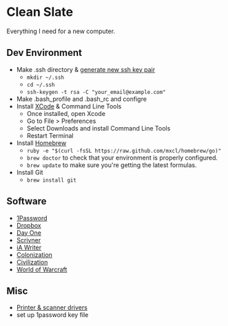 Clean Slate
===========

Everything I need for a new computer.

## Dev Environment
- Make .ssh directory & [generate new ssh key pair](https://help.github.com/articles/generating-ssh-keys)
  * `mkdir ~/.ssh`
  * `cd ~/.ssh`
  * `ssh-keygen -t rsa -C "your_email@example.com"`
- Make .bash_profile and .bash_rc and configre
- Install [XCode](https://itunes.apple.com/us/app/xcode/id497799835?mt=12) & Command Line Tools
  * Once installed, open Xcode
  * Go to File > Preferences
  * Select Downloads and install Command Line Tools
  * Restart Terminal
- Install [Homebrew](http://brew.sh/) 
  * `ruby -e "$(curl -fsSL https://raw.github.com/mxcl/homebrew/go)"`
  * `brew doctor` to check that your environment is properly configured.
  * `brew update` to make sure you're getting the latest formulas.
- Install Git
  * `brew install git`

## Software
- [1Password](https://agilebits.com/onepassword)
- [Dropbox](https://www.dropbox.com/)
- [Day One](https://itunes.apple.com/us/app/day-one-journal-diary/id421706526?mt=8)
- [Scrivner](https://itunes.apple.com/us/app/scrivener/id418889511?mt=12)
- [iA Writer](https://itunes.apple.com/us/app/ia-writer/id439623248?mt=12)
- [Colonization](https://itunes.apple.com/us/app/sid-meiers-civilization-iv/id411705368?mt=12)
- [Civilization](https://itunes.apple.com/us/app/civilization-v-campaign-edition/id439924718?mt=12)
- [World of Warcraft](https://us.battle.net/account/download/)

## Misc
- [Printer & scanner drivers](http://www.usa.canon.com/cusa/support/consumer/printers_multifunction/pixma_mx_series/pixma_mx320#DriversAndSoftware)
-  set up 1password key file



